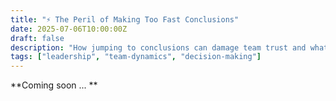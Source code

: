 ```yaml
---
title: "⚡ The Peril of Making Too Fast Conclusions"
date: 2025-07-06T10:00:00Z
draft: false
description: "How jumping to conclusions can damage team trust and what to do about it"
tags: ["leadership", "team-dynamics", "decision-making"]
---
```


**Coming soon ... **